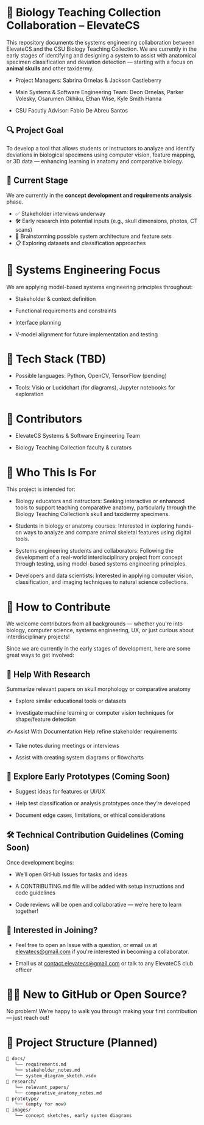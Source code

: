 # 🧠 Biology Teaching Collection Collaboration – ElevateCS

This repository documents the systems engineering collaboration between ElevateCS and the CSU Biology Teaching Collection. We are currently in the early stages of identifying and designing a system to assist with anatomical specimen classification and deviation detection — starting with a focus on **animal skulls** and other taxidermy.

- Project Managers: Sabrina Ornelas & Jackson Castleberry

- Main Systems & Software Engineering Team: Deon Ornelas, Parker Volesky, Osarumen Okhiku, Ethan Wise, Kyle Smith Hanna

- CSU Facutly Advisor: Fabio De Abreu Santos
  
## 🔍 Project Goal

To develop a tool that allows students or instructors to analyze and identify deviations in biological specimens using computer vision, feature mapping, or 3D data — enhancing learning in anatomy and comparative biology.

## 🧩 Current Stage

We are currently in the **concept development and requirements analysis** phase.

- ✅ Stakeholder interviews underway
- 🛠️ Early research into potential inputs (e.g., skull dimensions, photos, CT scans)
- 🧠 Brainstorming possible system architecture and feature sets
- 📋 Exploring datasets and classification approaches

# 🧠 Systems Engineering Focus
We are applying model-based systems engineering principles throughout:

- Stakeholder & context definition

- Functional requirements and constraints

- Interface planning

- V-model alignment for future implementation and testing

# 🧪 Tech Stack (TBD)
- Possible languages: Python, OpenCV, TensorFlow (pending)

- Tools: Visio or Lucidchart (for diagrams), Jupyter notebooks for exploration

# 🤝 Contributors
- ElevateCS Systems & Software Engineering Team

- Biology Teaching Collection faculty & curators

# 🎯 Who This Is For
This project is intended for:

- Biology educators and instructors:
Seeking interactive or enhanced tools to support teaching comparative anatomy, particularly through the Biology Teaching Collection’s skull and taxidermy specimens.

- Students in biology or anatomy courses:
Interested in exploring hands-on ways to analyze and compare animal skeletal features using digital tools.

- Systems engineering students and collaborators:
Following the development of a real-world interdisciplinary project from concept through testing, using model-based systems engineering principles.

- Developers and data scientists:
Interested in applying computer vision, classification, and imaging techniques to natural science collections.

# 🤝 How to Contribute
We welcome contributors from all backgrounds — whether you're into biology, computer science, systems engineering, UX, or just curious about interdisciplinary projects!
 
Since we are currently in the early stages of development, here are some great ways to get involved:

## 🧠  Help With Research 
Summarize relevant papers on skull morphology or comparative anatomy

- Explore similar educational tools or datasets

- Investigate machine learning or computer vision techniques for shape/feature detection

✍️ Assist With Documentation
Help refine stakeholder requirements

- Take notes during meetings or interviews

- Assist with creating system diagrams or flowcharts

## 🧪 Explore Early Prototypes (Coming Soon)
- Suggest ideas for features or UI/UX

- Help test classification or analysis prototypes once they’re developed

- Document edge cases, limitations, or ethical considerations

## 🛠️ Technical Contribution Guidelines (Coming Soon)
Once development begins:

- We’ll open GitHub Issues for tasks and ideas

- A CONTRIBUTING.md file will be added with setup instructions and code guidelines

- Code reviews will be open and collaborative — we’re here to learn together!

## 💬 Interested in Joining?
- Feel free to open an Issue with a question, or email us at elevatecs@gmail.com if you're interested in becoming a collaborator.

- Email us at contact.elevatecs@gmail.com or talk to any ElevateCS club officer

# 🧑‍🎓 New to GitHub or Open Source?
No problem! We’re happy to walk you through making your first contribution — just reach out!

# 📁 Project Structure (Planned)

```bash
📁 docs/
   └── requirements.md
   └── stakeholder_notes.md
   └── system_diagram_sketch.vsdx
📁 research/
   └── relevant_papers/
   └── comparative_anatomy_notes.md
📁 prototype/
   └── (empty for now)
📁 images/
   └── concept sketches, early system diagrams

